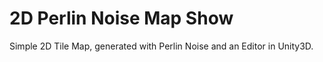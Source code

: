 # 2D Perlin Noise Map Show
Simple 2D Tile Map, generated with Perlin Noise and an Editor in Unity3D.
